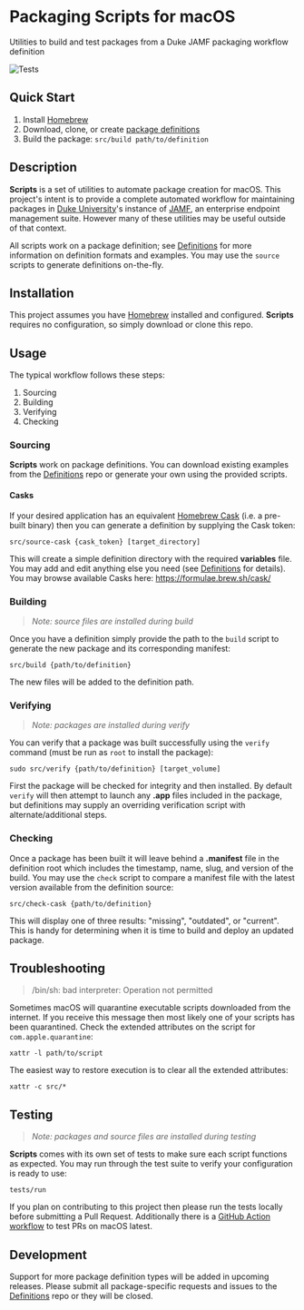 # Packaging Scripts for macOS
Utilities to build and test packages from a Duke JAMF packaging workflow definition

![Tests](https://github.com/duke-jamf/scripts/workflows/Tests/badge.svg)

## Quick Start

1. Install [Homebrew](https://brew.sh)
2. Download, clone, or create [package definitions](https://github.com/duke-jamf/definitions)
3. Build the package: `src/build path/to/definition`

## Description

**Scripts** is a set of utilities to automate package creation for macOS. This project's intent
is to provide a complete automated workflow for maintaining packages in [Duke University](https://www.duke.edu)'s
instance of [JAMF](https://www.jamf.com), an enterprise endpoint management suite. However many
of these utilities may be useful outside of that context.

All scripts work on a package definition; see [Definitions](https://github.com/duke-jamf/definitions)
for more information on definition formats and examples. You may use the `source` scripts
to generate definitions on-the-fly.

## Installation

This project assumes you have [Homebrew](https://brew.sh) installed and configured. **Scripts**
requires no configuration, so simply download or clone this repo.

## Usage

The typical workflow follows these steps:

1. Sourcing
2. Building
3. Verifying
4. Checking

### Sourcing

**Scripts** work on package definitions. You can download existing examples from the
[Definitions](https://github.com/duke-jamf/definitions) repo or generate your own using the
provided scripts.

#### Casks

If your desired application has an equivalent [Homebrew Cask](https://github.com/Homebrew/homebrew-cask)
(i.e. a pre-built binary) then you can generate a definition by supplying the Cask token:

	src/source-cask {cask_token} [target_directory]

This will create a simple definition directory with the required **variables** file. You may
add and edit anything else you need (see [Definitions](https://github.com/duke-jamf/definitions)
for details). You may browse available Casks here: https://formulae.brew.sh/cask/

### Building

> *Note: source files are installed during build* 

Once you have a definition simply provide the path to the `build` script to generate the new
package and its corresponding manifest:

	src/build {path/to/definition}

The new files will be added to the definition path.

### Verifying

> *Note: packages are installed during verify*

You can verify that a package was built successfully using the `verify` command (must be
run as `root` to install the package):

	sudo src/verify {path/to/definition} [target_volume]

First the package will be checked for integrity and then installed. By default `verify`
will then attempt to launch any **.app** files included in the package, but definitions
may supply an overriding verification script with alternate/additional steps.

### Checking

Once a package has been built it will leave behind a **.manifest** file in the definition
root which includes the timestamp, name, slug, and version of the build. You may use
the `check` script to compare a manifest file with the latest version available from
the definition source:

	src/check-cask {path/to/definition}

This will display one of three results: "missing", "outdated", or "current". This is handy
for determining when it is time to build and deploy an updated package.

## Troubleshooting

> /bin/sh: bad interpreter: Operation not permitted

Sometimes macOS will quarantine executable scripts downloaded from the internet. If you
receive this message then most likely one of your scripts has been quarantined. Check the
extended attributes on the script for `com.apple.quarantine`:

	xattr -l path/to/script

The easiest way to restore execution is to clear all the extended attributes:

	xattr -c src/*

## Testing

> *Note: packages and source files are installed during testing*

**Scripts** comes with its own set of tests to make sure each script functions as expected.
You may run through the test suite to verify your configuration is ready to use:

	tests/run

If you plan on contributing to this project then please run the tests locally before submitting
a Pull Request. Additionally there is a [GitHub Action workflow](.github/workflows/test.yml)
to test PRs on macOS latest.

## Development

Support for more package definition types will be added in upcoming releases. Please submit
all package-specific requests and issues to the [Definitions](https://github.com/duke-jamf/definitions)
repo or they will be closed.
